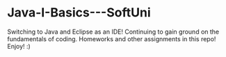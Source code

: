 Java-I-Basics---SoftUni
=======================

Switching to Java and Eclipse as an IDE! Continuing to gain ground on the fundamentals of coding. Homeworks and other assignments in this repo! Enjoy! :) 
